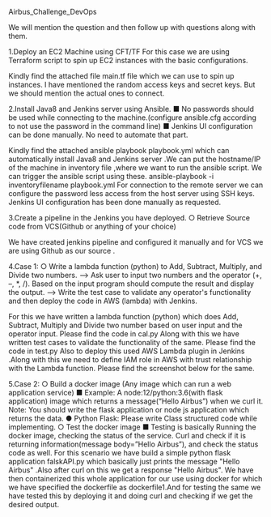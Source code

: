 Airbus_Challenge_DevOps

We will mention the question and then follow up with questions along with them.

1.Deploy an EC2 Machine using CFT/TF
For this case we are using Terraform script to spin up EC2 instances with the basic configurations.

Kindly find the attached file main.tf file which we can use to spin up instances. I have mentioned the random access keys and secret keys. But we should mention the actual ones to connect.

2.Install Java8 and Jenkins server using Ansible.
■ No passwords should be used while connecting to the
machine.(configure ansible.cfg according to not use the password in the
command line)
■ Jenkins UI configuration can be done manually. No need to automate
that part.

Kindly find the attached ansible playbook playbook.yml which can automatically install Java8 and Jenkins server .We can put the hostname/IP of the machine in inventory file ,where we want to run the ansible script.
We can trigger the ansible script using these.
ansible-playbook -i inventoryfilename playbook.yml
For connection to the remote server we can configure the password less access from the host server using SSH keys.
Jenkins UI configuration has been done manually as requested.

3.Create a pipeline in the Jenkins you have deployed.
○ Retrieve Source code from VCS(Github or anything of your choice)

We have created jenkins pipeline and configured it manually and for VCS we are using Github as our source .

4.Case 1:
○ Write a lambda function (python) to Add, Subtract, Multiply, and Divide
two numbers.
--> Ask user to input two numbers and the operator (+, –, *, /). Based on
the input program should compute the result and display the output.
--> Write the test case to validate any operator's functionality and then
deploy the code in AWS (lambda) with Jenkins.

For this we have written a lambda function (python) which does Add, Subtract, Multiply and Divide two number based on user input and the operator input. Please find the code in cal.py
Along with this we have written test cases to validate the functionality of the same. Please find the code in test.py
Also to deploy this used AWS Lambda plugin in Jenkins .Along with this we need to define IAM role in AWS with trust relationship with the Lambda function. Please find the screenshot below for the same.

5.Case 2:
○ Build a docker image (Any image which can run a web application service)
■ Example: A node:12/python:3.6(with flask application) image which
returns a message(“Hello Airbus”) when we curl it.
Note: You should write the flask application or node js application which
returns the data.
● Python Flask: Please write Class structured code while
implementing.
○ Test the docker image
■ Testing is basically Running the docker image, checking the status of the
service. Curl and check if it is returning information(message
body=”Hello Airbus”), and check the status code as well.
For this scenario we have build a simple python flask application falskAPI.py which basically just prints the message "Hello Airbus" .Also after curl on this we get a response "Hello Airbus".
We have then containerized this whole application for our use using docker for which we have specified the dockerfile as dockerfile1.And for testing the same we have tested this by deploying it and doing curl and checking if we get the desired output. 
